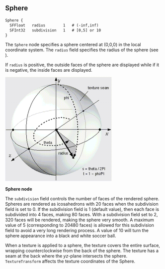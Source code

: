 ## Sphere


```
Sphere { 
  SFFloat   radius        1   # (-inf,inf)
  SFInt32   subdivision   1   # [0,5] or 10
}
```

The `Sphere` node specifies a sphere centered at (0,0,0) in the local coordinate
system. The `radius` field specifies the radius of the sphere (see ).

If `radius` is positive, the outside faces of the sphere are displayed while if
it is negative, the inside faces are displayed.

![Sphere node](png/sphere.png)

**Sphere node**

The `subdivision` field controls the number of faces of the rendered sphere.
Spheres are rendered as icosahedrons with 20 faces when the subdivision field is
set to 0. If the subdivision field is 1 (default value), then each face is
subdivided into 4 faces, making 80 faces. With a subdivision field set to 2, 320
faces will be rendered, making the sphere very smooth. A maximum value of 5
(corresponding to 20480 faces) is allowed for this subdivision field to avoid a
very long rendering process. A value of 10 will turn the sphere appearance into
a black and white soccer ball.

When a texture is applied to a sphere, the texture covers the entire surface,
wrapping counterclockwise from the back of the sphere. The texture has a seam at
the back where the *yz*-plane intersects the sphere. `TextureTransform` affects
the texture coordinates of the Sphere.

